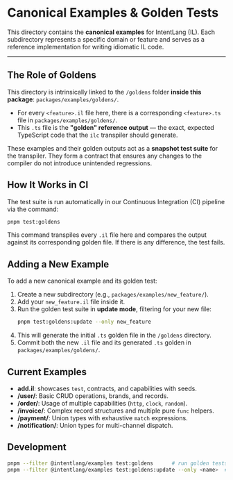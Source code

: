 # Canonical Examples & Golden Tests

This directory contains the **canonical examples** for IntentLang (IL). Each subdirectory represents a specific domain or feature and serves as a reference implementation for writing idiomatic IL code.

---

## The Role of Goldens

This directory is intrinsically linked to the `/goldens` folder **inside this package**:
`packages/examples/goldens/`.

- For every `<feature>.il` file here, there is a corresponding `<feature>.ts` file in `packages/examples/goldens/`.
- This `.ts` file is the **"golden" reference output** — the exact, expected TypeScript code that the `ilc` transpiler should generate.

These examples and their golden outputs act as a **snapshot test suite** for the transpiler. They form a contract that ensures any changes to the compiler do not introduce unintended regressions.

## How It Works in CI

The test suite is run automatically in our Continuous Integration (CI) pipeline via the command:

```bash
pnpm test:goldens
```

This command transpiles every `.il` file here and compares the output against its corresponding golden file. If there is any difference, the test fails.

## Adding a New Example

To add a new canonical example and its golden test:

1.  Create a new subdirectory (e.g., `packages/examples/new_feature/`).
2.  Add your `new_feature.il` file inside it.
3.  Run the golden test suite in **update mode**, filtering for your new file:
    ```bash
    pnpm test:goldens:update --only new_feature
    ```
4.  This will generate the initial `.ts` golden file in the `/goldens` directory.
5.  Commit both the new `.il` file and its generated `.ts` golden in `packages/examples/goldens/`.

## Current Examples

- **add.il**: showcases `test`, contracts, and capabilities with seeds.
- **/user/**: Basic CRUD operations, brands, and records.
- **/order/**: Usage of multiple capabilities (`http`, `clock`, `random`).
- **/invoice/**: Complex record structures and multiple pure `func` helpers.
- **/payment/**: Union types with exhaustive `match` expressions.
- **/notification/**: Union types for multi-channel dispatch.

## Development

```bash
pnpm --filter @intentlang/examples test:goldens      # run golden tests
pnpm --filter @intentlang/examples test:goldens:update --only <name>  # update
```
